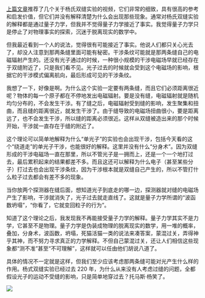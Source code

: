 [上篇文章](https://yinwang0.substack.com/p/4d5)<span>推荐了几个关于杨氏双缝实验的视频，它们非常的细致，具有很高的参考和启发价值，但它们并没有解释清楚为什么会出现那些现象。通常对杨氏双缝实验的解释都是通过量子力学，但我并不觉得量子力学接近了事实。我觉得量子力学只是停止了对物理事实的探索，沉迷于脱离现实的数学中。</span>

但我最近看到一个人的说法，觉得很有可能接近了事实。他说人们都只关心光去了，却没人注意到那两条缝里面可能有秘密。干涉条纹可能就是那两条缝自己的电磁辐射产生的。还没有光子通过的时候，一种很小规模的干涉电磁场早就已经存在于双缝附近了，只是我们看不见。光子过去的时候就会受到这个电磁场的影响，根据它的干涉模式偏离航向，最后形成可见的干涉条纹。

我想了一下，好像是啊。为什么这个实验一定要有两条缝，而且它们必须距离很近呢？物体的每一个原子都在不停地发出电磁辐射。要是没有缝，电磁辐射就是随机均匀分布的，不会发生干涉。有了缝之后，电磁辐射受到缝的影响，发生聚集和扭曲，而且缝的距离很近，就发生干涉了。由于缝导致的电磁场扭曲很小，要是距离远了，也不会发生干涉，所以缝的距离必须很近。这样从双缝被造出来的那个时候开始，干涉就一直存在于缝的附近了。

这个理论可以简单地解释为什么“单光子”的实验也会出现干涉，包括今天看的这个“绕道走”的单光子干涉，也能很好的解释。这里并没有什么“分身术”。因为双缝形成的干涉电磁场一直在那里，所以不管光子是一拥而上，还是一个一个地打过去，最后累积起来的结果都差不多。而且这还可以解释为什么电子（甚至某些分子）打过去也会出现干涉条纹，因为干涉根本就是双缝自己产生的，所以不管打什么粒子过去都会有差不多的现象。

当你放两个探测器在缝后面，想知道光子到底走的哪一边，探测器就对缝的电磁场产生了影响，干涉就消失了，光子过去就走直线了。这就是量子力学所谓的“波函数坍塌”，“你看了，它就变回粒子的行为”。

知道了这个理论之后，我发现我不再能接受量子力学的解释。量子力学其实不是力学，它甚至不是物理。量子力学是伪装成物理的脱离现实的数学，用一堆的概率，叠加，分身术，波函数，坍塌，死猫活猫一类的说法来凑答案，蒙混过关，弄得神乎其神，而不努力寻求真正的力学解释。不但自己蒙混过关，还让人们相信这些现象都“测不准”甚至“不可理解”，这样就可以任由他们胡说八道了。

具体的情况不一定就是这样，但我们至少应该考虑那两条缝可能对光产生什么样的作用。杨式双缝实验已经过去 220 年，为什么从来没有人考虑过缝的问题，全都假设光子的运动不受缝的影响，只是简单地穿过去？托马斯·杨笑了。


![](https://substackcdn.com/image/fetch/w_1456,c_limit,f_auto,q_auto:good,fl_progressive:steep/https%3A%2F%2Fbucketeer-e05bbc84-baa3-437e-9518-adb32be77984.s3.amazonaws.com%2Fpublic%2Fimages%2F0282aea7-a21b-499d-9ff5-c7556185ffee_2352x2979.jpeg)

